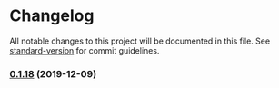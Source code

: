 # Changelog

All notable changes to this project will be documented in this file. See [standard-version](https://github.com/conventional-changelog/standard-version) for commit guidelines.

### [0.1.18](https://github.com/lihaizhong/IQO/compare/v0.1.17...v0.1.18) (2019-12-09)
